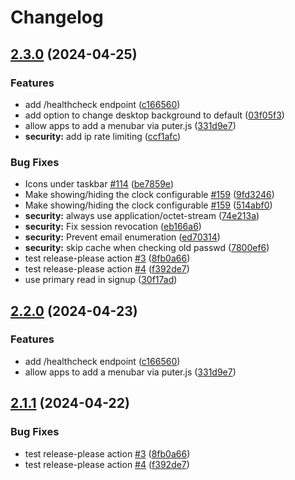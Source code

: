 # Changelog

## [2.3.0](https://github.com/Eric-Lighthall/puter/compare/v2.2.0...v2.3.0) (2024-04-25)


### Features

* add /healthcheck endpoint ([c166560](https://github.com/Eric-Lighthall/puter/commit/c166560ff4ab5a453d3ec4f97326c995deb7f522))
* add option to change desktop background to default ([03f05f3](https://github.com/Eric-Lighthall/puter/commit/03f05f316f11e8afe5fcee40b2b80a0de5e6826f))
* allow apps to add a menubar via puter.js ([331d9e7](https://github.com/Eric-Lighthall/puter/commit/331d9e75428ec7609394f59b1755374c7340f83e))
* **security:** add ip rate limiting ([ccf1afc](https://github.com/Eric-Lighthall/puter/commit/ccf1afc93c24ee7f9a126216209a185d6b4d9fe4))


### Bug Fixes

* Icons under taskbar [#114](https://github.com/Eric-Lighthall/puter/issues/114) ([be7859e](https://github.com/Eric-Lighthall/puter/commit/be7859edb37635dbbc033b2f7c4df76d39cf7f69))
* Make showing/hiding the clock configurable [#159](https://github.com/Eric-Lighthall/puter/issues/159) ([9fd3246](https://github.com/Eric-Lighthall/puter/commit/9fd32468ad7527a4444286fea6e3e440fbcaae17))
* Make showing/hiding the clock configurable [#159](https://github.com/Eric-Lighthall/puter/issues/159) ([514abf0](https://github.com/Eric-Lighthall/puter/commit/514abf030cf5ecbbc0e57669024ca54f7002eeab))
* **security:** always use application/octet-stream ([74e213a](https://github.com/Eric-Lighthall/puter/commit/74e213a534dbf2844c8cebeee7eb59ec70de306e))
* **security:** Fix session revocation ([eb166a6](https://github.com/Eric-Lighthall/puter/commit/eb166a67a9f0caf4fd77f9e27dc8209c2fc51f4c))
* **security:** Prevent email enumeration ([ed70314](https://github.com/Eric-Lighthall/puter/commit/ed703146863f896df76c98fad7127c6748c0ef9b))
* **security:** skip cache when checking old passwd ([7800ef6](https://github.com/Eric-Lighthall/puter/commit/7800ef61029c8d1ba47491b4028a0cb972298725))
* test release-please action [#3](https://github.com/Eric-Lighthall/puter/issues/3) ([8fb0a66](https://github.com/Eric-Lighthall/puter/commit/8fb0a66ef21921990e564e5f61c0e80e7f929dc7))
* test release-please action [#4](https://github.com/Eric-Lighthall/puter/issues/4) ([f392de7](https://github.com/Eric-Lighthall/puter/commit/f392de722a5232b622ed91b656a31cdc443c2e84))
* use primary read in signup ([30f17ad](https://github.com/Eric-Lighthall/puter/commit/30f17ade3a893d2283316e581836607e2029f9b9))

## [2.2.0](https://github.com/HeyPuter/puter/compare/v2.1.1...v2.2.0) (2024-04-23)


### Features

* add /healthcheck endpoint ([c166560](https://github.com/HeyPuter/puter/commit/c166560ff4ab5a453d3ec4f97326c995deb7f522))
* allow apps to add a menubar via puter.js ([331d9e7](https://github.com/HeyPuter/puter/commit/331d9e75428ec7609394f59b1755374c7340f83e))

## [2.1.1](https://github.com/HeyPuter/puter/compare/v2.1.0...v2.1.1) (2024-04-22)


### Bug Fixes

* test release-please action [#3](https://github.com/HeyPuter/puter/issues/3) ([8fb0a66](https://github.com/HeyPuter/puter/commit/8fb0a66ef21921990e564e5f61c0e80e7f929dc7))
* test release-please action [#4](https://github.com/HeyPuter/puter/issues/4) ([f392de7](https://github.com/HeyPuter/puter/commit/f392de722a5232b622ed91b656a31cdc443c2e84))
